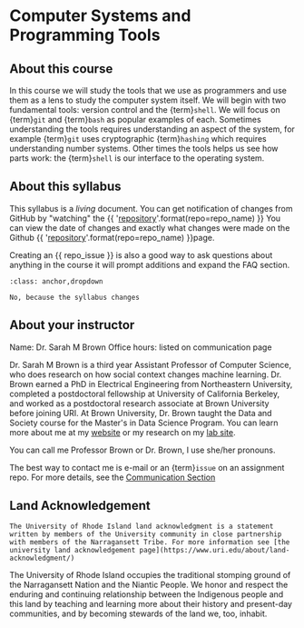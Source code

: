 # Computer Systems and Programming Tools

## About this course

In this course we will study the tools that we use as programmers and use them as a lens to study 
the computer system itself.  We will begin with two fundamental tools: version control and the {term}`shell`. We will focus on {term}`git` and {term}`bash` as popular examples of each. Sometimes understanding the tools requires understanding an aspect of the system, for example {term}`git` uses cryptographic {term}`hashing` which requires understanding number systems.  Other times the tools helps us see how parts work: the {term}`shell` is our interface to the operating system. 



## About this syllabus

This syllabus is a *living*  document.  You can get notification of changes from GitHub by "watching" the
{{ '[repository](https://github.com/compsys-progtools/{repo})'.format(repo=repo_name) }}
You can view the date of changes and exactly what changes were made on the Github {{ '[repository](https://github.com/compsys-progtools/{repo})'.format(repo=repo_name) }}page.

Creating an {{ repo_issue }} is also a good way to ask questions about anything in the course it will prompt additions and expand the FAQ section.

```{admonition} Should you download the syllabus and rely on your offline copy?
:class: anchor,dropdown

No, because the syllabus changes
```

## About your instructor

Name: Dr. Sarah M Brown
Office hours:  listed on communication page


Dr. Sarah M Brown is a third year Assistant Professor of Computer Science, who does research on how social context changes machine learning. Dr. Brown earned a PhD in Electrical Engineering from Northeastern University, completed a postdoctoral fellowship at University of California Berkeley, and worked as a postdoctoral research associate at Brown University before joining URI. At Brown University, Dr. Brown taught the Data and Society course for the Master's in Data Science Program. You can learn more about me at my [website](http://sarahmbrown.org/) or my research on my [lab site](https://ml4sts.com/).

You can call me Professor Brown or Dr. Brown, I use she/her pronouns.

The best way to contact me is e-mail or an {term}`issue` on an assignment repo. For more details, see the [Communication Section](communication)


## Land Acknowledgement

```{important}
The University of Rhode Island land acknowledgment is a statement written by members of the University community in close partnership with members of the Narragansett Tribe. For more information see [the university land acknowledgement page](https://www.uri.edu/about/land-acknowledgment/)
```

The University of Rhode Island occupies the traditional stomping ground of the Narragansett Nation and the Niantic People. We honor and respect the enduring and continuing relationship between the Indigenous people and this land by teaching and learning more about their history and present-day communities, and by becoming stewards of the land we, too, inhabit.

<!-- ### About online interactions -->
